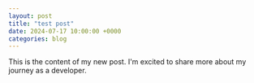 ```yaml
---
layout: post
title: "test post"
date: 2024-07-17 10:00:00 +0000
categories: blog
---
```



This is the content of my new post. I'm excited to share more about my journey as a developer.
